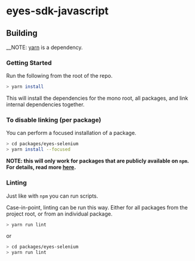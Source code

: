 # eyes-sdk-javascript

## Building

__NOTE: [yarn](https://yarnpkg.com/lang/en/) is a dependency.

### Getting Started

Run the following from the root of the repo.

```sh
> yarn install
```

This will install the dependencies for the mono root, all packages, and link internal dependencies together.

### To disable linking (per package)

You can perform a focused installation of a package.

```sh
> cd packages/eyes-selenium
> yarn install --focused
```

__NOTE: this will only work for packages that are publicly available on `npm`. For details, read more [here](https://yarnpkg.com/blog/2018/05/18/focused-workspaces/).__

### Linting

Just like with `npm` you can run scripts.

Case-in-point, linting can be run this way. Either for all packages from the project root, or from an individual package.

```sh
> yarn run lint
```

or

```sh
> cd packages/eyes-selenium
> yarn run lint
```
